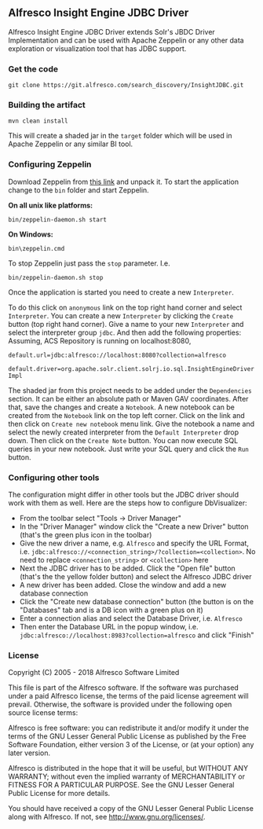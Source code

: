 ## Alfresco Insight Engine JDBC Driver

Alfresco Insight Engine JDBC Driver extends Solr's JBDC Driver Implementation and can be used with Apache Zeppelin or any other data exploration or visualization tool that has JDBC support.

### Get the code

``git clone https://git.alfresco.com/search_discovery/InsightJDBC.git``

### Building the artifact

``mvn clean install``

This will create a shaded jar in the ``target`` folder which will be used in Apache Zeppelin or any similar BI tool.

### Configuring Zeppelin
Download Zeppelin from [this link](https://zeppelin.apache.org/download.html "Zeppelin download") and unpack it. To start the application change to the ``bin`` folder and start Zeppelin.

**On all unix like platforms:**

``bin/zeppelin-daemon.sh start``

**On Windows:**

``bin\zeppelin.cmd``

To stop Zeppelin just pass the ``stop`` parameter. I.e.

``bin/zeppelin-daemon.sh stop``

Once the application is started you need to create a new ``Interpreter``.

To do this click on ``anonymous`` link on the top right hand corner and select ``Interpreter``. You can create a new ``Interpreter`` by clicking the ``Create`` button (top right hand corner). Give a name to your new ``Interpreter`` and select the interpreter group ``jdbc``. And then add the following properties:
Assuming, ACS Repository is running on localhost:8080,

``default.url=jdbc:alfresco://localhost:8080?collection=alfresco``

``default.driver=org.apache.solr.client.solrj.io.sql.InsightEngineDriverImpl``


The shaded jar from this project needs to be added under the ``Dependencies`` section. It can be either an absolute path or Maven GAV coordinates. After that, save the changes and create a ``Notebook``.
A new notebook can be created from the ``Notebook`` link on the top left corner. Click on the link and then click on ``Create new notebook`` menu link. Give the notebook a name and select the newly created interpreter from the ``Default Interpreter`` drop down. Then click on the ``Create Note`` button. You can now execute SQL queries in your new notebook. Just write your SQL query and click the ``Run`` button.

### Configuring other tools

The configuration might differ in other tools but the JDBC driver should work with them as well. Here are the steps how to configure DbVisualizer:

 - From the toolbar select "Tools -> Driver Manager"
 - In the "Driver Manager" window click the "Create a new Driver" button (that's the green plus icon in the toolbar)
 - Give the new driver a name, e.g. ``Alfresco`` and specify the URL Format, i.e. ``jdbc:alfresco://<connection_string>/?collection=<collection>``. No need to replace ``<connection_string>`` or ``<collection>`` here
 - Next the JDBC driver has to be added. Click the "Open file" button (that's the the yellow folder button) and select the Alfresco JDBC driver
 - A new driver has been added. Close the window and add a new database connection
 - Click the "Create new database connection" button (the button is on the "Databases" tab and is a DB icon with a green plus on it)
 - Enter a connection alias and select the Database Driver, i.e. ``Alfresco``
 - Then enter the Database URL in the popup window, i.e. ``jdbc:alfresco://localhost:8983?collection=alfresco`` and click "Finish"

### License
Copyright (C) 2005 - 2018 Alfresco Software Limited

This file is part of the Alfresco software.
If the software was purchased under a paid Alfresco license, the terms of
the paid license agreement will prevail.  Otherwise, the software is
provided under the following open source license terms:

Alfresco is free software: you can redistribute it and/or modify
it under the terms of the GNU Lesser General Public License as published by
the Free Software Foundation, either version 3 of the License, or
(at your option) any later version.

Alfresco is distributed in the hope that it will be useful,
but WITHOUT ANY WARRANTY; without even the implied warranty of
MERCHANTABILITY or FITNESS FOR A PARTICULAR PURPOSE.  See the
GNU Lesser General Public License for more details.

You should have received a copy of the GNU Lesser General Public License
along with Alfresco. If not, see <http://www.gnu.org/licenses/>.
